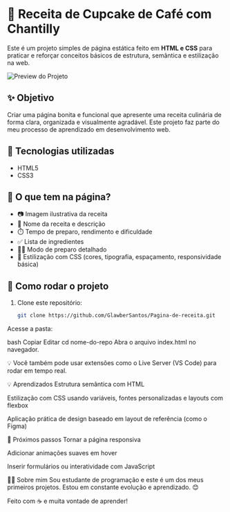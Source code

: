 
# 📖 Receita de Cupcake de Café com Chantilly

Este é um projeto simples de página estática feito em **HTML e CSS** para praticar e reforçar conceitos básicos de estrutura, semântica e estilização na web.

![Preview do Projeto](./caminho-da-imagem-ou-gif.png)

## ✨ Objetivo

Criar uma página bonita e funcional que apresente uma receita culinária de forma clara, organizada e visualmente agradável. Este projeto faz parte do meu processo de aprendizado em desenvolvimento web.

## 🧪 Tecnologias utilizadas

- HTML5
- CSS3

## 📄 O que tem na página?

- 📷 Imagem ilustrativa da receita
- 🧁 Nome da receita e descrição
- ⏱️ Tempo de preparo, rendimento e dificuldade
- ✅ Lista de ingredientes
- 🧑‍🍳 Modo de preparo detalhado
- 🎨 Estilização com CSS (cores, tipografia, espaçamento, responsividade básica)

## 🚀 Como rodar o projeto

1. Clone este repositório:
   ```bash
   git clone https://github.com/GlawberSantos/Pagina-de-receita.git
Acesse a pasta:

bash
Copiar
Editar
cd nome-do-repo
Abra o arquivo index.html no navegador.

💡 Você também pode usar extensões como o Live Server (VS Code) para rodar em tempo real.

💡 Aprendizados
Estrutura semântica com HTML

Estilização com CSS usando variáveis, fontes personalizadas e layouts com flexbox

Aplicação prática de design baseado em layout de referência (como o Figma)

🧠 Próximos passos
Tornar a página responsiva

Adicionar animações suaves em hover

Inserir formulários ou interatividade com JavaScript

🧑‍💻 Sobre mim
Sou estudante de programação e este é um dos meus primeiros projetos. Estou em constante evolução e aprendizado. 😊

Feito com ☕ e muita vontade de aprender!
